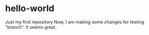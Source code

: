 # hello-world
Just my first repository
Now, I am making some changes for testing "branch".
It seems great.

